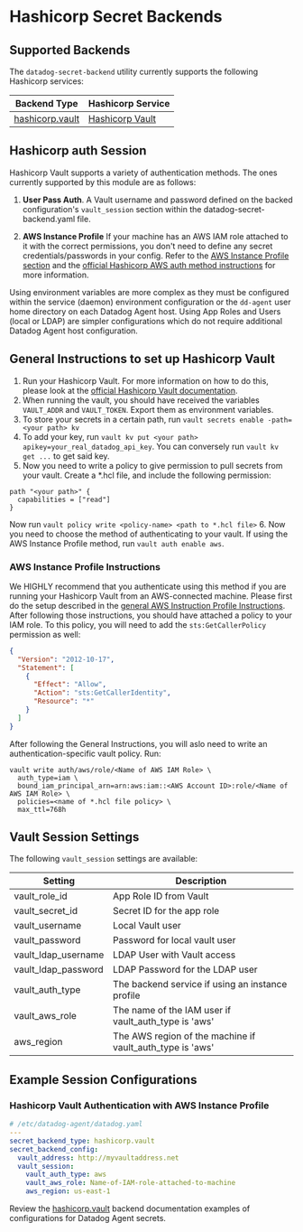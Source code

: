 # Hashicorp Secret Backends

## Supported Backends

The `datadog-secret-backend` utility currently supports the following Hashicorp services:

| Backend Type | Hashicorp Service |
| --- | --- |
| [hashicorp.vault](vault.md) | [Hashicorp Vault](https://learn.hashicorp.com/tutorials/vault/static-secrets) |


## Hashicorp auth Session

Hashicorp Vault supports a variety of authentication methods. The ones currently supported by this module are as follows:

1. **User Pass Auth**. A Vault username and password defined on the backed configuration's `vault_session` section within the datadog-secret-backend.yaml file.

2. **AWS Instance Profile** If your machine has an AWS IAM role attached to it with the correct permissions, you don't need to define any secret credentials/passwords in your config. Refer to the [AWS Instance Profile section](https://github.com/DataDog/datadog-secret-backend/blob/main/docs/aws/README.md#instance-profile-instructions) and the [official Hashicorp AWS auth method instructions](https://developer.hashicorp.com/vault/docs/auth/aws#aws-auth-method) for more information.

Using environment variables are more complex as they must be configured within the service (daemon) environment configuration or the `dd-agent` user home directory on each Datadog Agent host. Using App Roles and Users (local or LDAP) are simpler configurations which do not require additional Datadog Agent host configuration.

## General Instructions to set up Hashicorp Vault
1. Run your Hashicorp Vault. For more information on how to do this, please look at the [official Hashicorp Vault documentation](https://www.hashicorp.com/en/products/vault). 
2. When running the vault, you should have received the variables `VAULT_ADDR` and `VAULT_TOKEN`. Export them as environment variables.
3. To store your secrets in a certain path, run `vault secrets enable -path=<your path> kv`
4. To add your key, run `vault kv put <your path> apikey=your_real_datadog_api_key`. You can conversely run `vault kv get ...` to get said key.
5. Now you need to write a policy to give permission to pull secrets from your vault. Create a *.hcl file, and include the following permission:
```
path "<your path>" {
  capabilities = ["read"]
}
```
Now run `vault policy write <policy-name> <path to *.hcl file>`
6. Now you need to choose the method of authenticating to your vault. If using the AWS Instance Profile method, run `vault auth enable aws`. 

### AWS Instance Profile Instructions

We HIGHLY recommend that you authenticate using this method if you are running your Hashicorp Vault from an AWS-connected machine. Please first do the setup described in the [general AWS Instruction Profile Instructions](https://github.com/DataDog/datadog-secret-backend/blob/main/docs/aws/README.md#instance-profile-instructions). After following those instructions, you should have attached a policy to your IAM role. To this policy, you will need to add the `sts:GetCallerPolicy` permission as well:
```json
{
  "Version": "2012-10-17",
  "Statement": [
    {
      "Effect": "Allow",
      "Action": "sts:GetCallerIdentity",
      "Resource": "*"
    }
  ]
}
```
After following the General Instructions, you will aslo need to write an authentication-specific vault policy. Run:
```
vault write auth/aws/role/<Name of AWS IAM Role> \
  auth_type=iam \
  bound_iam_principal_arn=arn:aws:iam::<AWS Account ID>:role/<Name of AWS IAM Role> \
  policies=<name of *.hcl file policy> \
  max_ttl=768h
```

## Vault Session Settings

The following `vault_session` settings are available:

| Setting | Description |
| --- | --- |
| vault_role_id | App Role ID from Vault |
| vault_secret_id | Secret ID for the app role |
| vault_username | Local Vault user |
| vault_password | Password for local vault user |
| vault_ldap_username | LDAP User with Vault access |
| vault_ldap_password | LDAP Password for the LDAP user |
| vault_auth_type | The backend service if using an instance profile |
| vault_aws_role | The name of the IAM user if vault_auth_type is 'aws' |
| aws_region | The AWS region of the machine if vault_auth_type is 'aws' |

## Example Session Configurations

### Hashicorp Vault Authentication with AWS Instance Profile

```yaml
# /etc/datadog-agent/datadog.yaml
---
secret_backend_type: hashicorp.vault
secret_backend_config:
  vault_address: http://myvaultaddress.net
  vault_session:
    vault_auth_type: aws
    vault_aws_role: Name-of-IAM-role-attached-to-machine
    aws_region: us-east-1
```

Review the [hashicorp.vault](vault.md) backend documentation examples of configurations for Datadog Agent secrets.